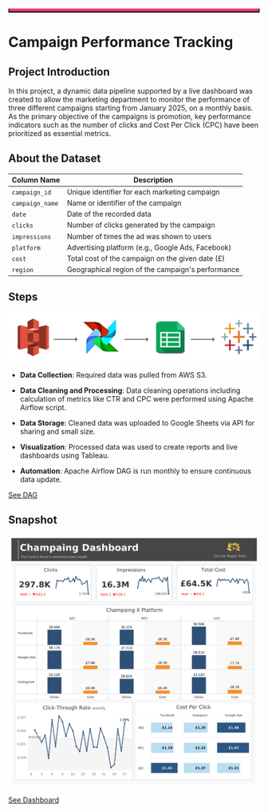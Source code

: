 ![image](https://github.com/AtilaKzlts/Airflow-Campaign/blob/main/assets/Bar.svg)

# Campaign Performance Tracking

## Project Introduction
In this project, a dynamic data pipeline supported by a live dashboard was created to allow the marketing department to monitor the performance of three different campaigns starting from January 2025, on a monthly basis. As the primary objective of the campaigns is promotion, key performance indicators such as the number of clicks and Cost Per Click (CPC) have been prioritized as essential metrics.

## About the Dataset

| **Column Name**            | **Description**                                          |
|----------------------------|----------------------------------------------------------|
| `campaign_id`               | Unique identifier for each marketing campaign            |
| `campaign_name`             | Name or identifier of the campaign                       |
| `date`                      | Date of the recorded data                                |
| `clicks`                    | Number of clicks generated by the campaign               |
| `impressions`               | Number of times the ad was shown to users                |
| `platform`                  | Advertising platform (e.g., Google Ads, Facebook)        |
| `cost`                      | Total cost of the campaign on the given date (£)       |
| `region`                    | Geographical region of the campaign's performance        |


## Steps

![image](https://github.com/AtilaKzlts/Airflow-Campaign/blob/main/assets/airflowsheets.svg)

+ **Data Collection**: Required data was pulled from AWS S3.

+ **Data Cleaning and Processing**: Data cleaning operations including calculation of metrics like CTR and CPC were performed using Apache Airflow script.

+ **Data Storage**: Cleaned data was uploaded to Google Sheets via API for sharing and small size.

+ **Visualization**: Processed data was used to create reports and live dashboards using Tableau.

+ **Automation**: Apache Airflow DAG is run monthly to ensure continuous data update.

[See DAG](https://github.com/AtilaKzlts/Airflow-Campaign/blob/main/assets/airflow_script.py)


## Snapshot

![image](https://github.com/AtilaKzlts/Airflow-Campaign/blob/main/assets/Dashboard%201.png)

[See Dashboard](https://public.tableau.com/app/profile/atilla.kiziltas/viz/airlfow/Dashboard1)
